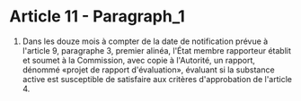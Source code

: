 # Article 11 - Paragraph_1

1. Dans les douze mois à compter de la date de notification prévue à l'article 9, paragraphe 3, premier alinéa, l'État membre rapporteur établit et soumet à la Commission, avec copie à l'Autorité, un rapport, dénommé «projet de rapport d'évaluation», évaluant si la substance active est susceptible de satisfaire aux critères d'approbation de l'article 4.